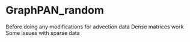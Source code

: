 # GraphPAN_random
Before doing any modifications for advection data
Dense matrices work
Some issues with sparse data
